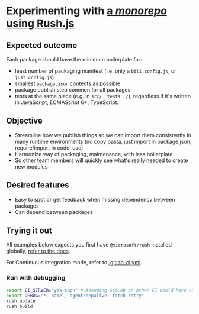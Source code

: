 # Experimenting with [a _monorepo_ using **Rush.js**][rush-maintainer-setup-repo]

## Expected outcome

Each package should have the minimum boilerplate for:

- least number of packaging manifest (i.e. only a `bili.config.js`, or `just.config.js`)
- smallest `package.json` contents as possible
- package publish step common for all packages
- tests at the same place (e.g. in `src/__tests__/`), regardless if it's written in JavaScript, ECMAScript 6+, TypeScript.

## Objective

- Streamline how we publish things so we can import them consistently in many runtime environments (no copy pasta, just import in package.json, require/import in code, use)
- Harmonize way of packaging, maintenance, with less boilerplate
- So other team members will quickly see what's really needed to create new modules

## Desired features

- Easy to spot or get feedback when missing dependency between packages
- Can depend between packages

## Trying it out

All examples below expects you first have `@microsoft/rush` installed globally, [refer to the docs][rush-maintainer-setup-repo].

For Continuous integration mode, refer to [.gitlab-ci.yml](./.gitlab-ci.yml).

### Run with debugging

```bash
export CI_SERVER="yes-capn" # Assuming GitLab or other CI would have such variable set in CI mode.
export DEBUG="*,-babel,-agentkeepalive,-fetch-retry"
rush update
rush build
```

[rush-maintainer-setup-repo]: https://rushjs.io/pages/maintainer/setup_new_repo/ 'Setup new Rush.js repo'
